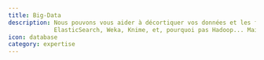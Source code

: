 ```yaml
---
title: Big-Data
description: Nous pouvons vous aider à décortiquer vos données et les faire parler en utilisant des outils tels que 
             ElasticSearch, Weka, Knime, et, pourquoi pas Hadoop... Mais vos données sont elles vraiment si grandes ?
icon: database
category: expertise
---
```

